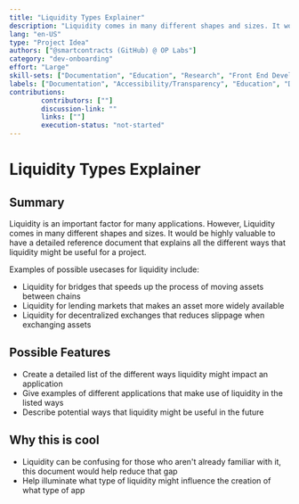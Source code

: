 ```yaml
---
title: "Liquidity Types Explainer"
description: "Liquidity comes in many different shapes and sizes. It would be highly valuable to have a detailed reference document that explains all the different ways that liquidity might be useful for a project."
lang: "en-US"
type: "Project Idea"
authors: ["@smartcontracts (GitHub) @ OP Labs"]
category: "dev-onboarding"
effort: "Large"
skill-sets: ["Documentation", "Education", "Research", "Front End Development"]
labels: ["Documentation", "Accessibility/Transparency", "Education", "DeFi"]
contributions: 
        contributors: [""]
        discussion-link: ""
        links: [""]
        execution-status: "not-started"
---
```


# Liquidity Types Explainer

## Summary

Liquidity is an important factor for many applications. However, Liquidity comes in many different shapes and sizes. It would be highly valuable to have a detailed reference document that explains all the different ways that liquidity might be useful for a project.

Examples of possible usecases for liquidity include:

- Liquidity for bridges that speeds up the process of moving assets between chains
- Liquidity for lending markets that makes an asset more widely available
- Liquidity for decentralized exchanges that reduces slippage when exchanging assets

## Possible Features

- Create a detailed list of the different ways liquidity might impact an application
- Give examples of different applications that make use of liquidity in the listed ways
- Describe potential ways that liquidity might be useful in the future

## Why this is cool

- Liquidity can be confusing for those who aren't already familiar with it, this document would help reduce that gap
- Help illuminate what type of liquidity might influence the creation of what type of app
